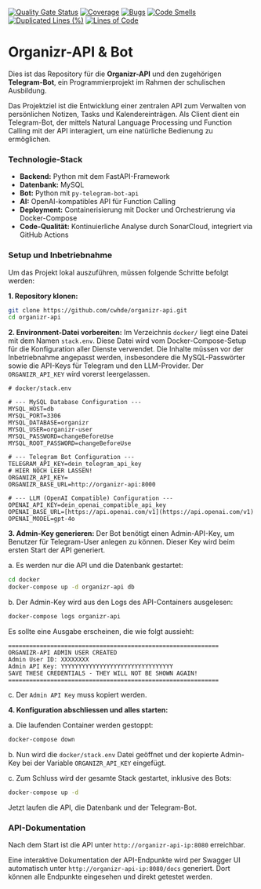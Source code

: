 [![Quality Gate Status](https://sonarcloud.io/api/project_badges/measure?project=cwhde_organizr-api&metric=alert_status&token=84681f1b724cc905c5711ff62744b85c201afe3d)](https://sonarcloud.io/summary/new_code?id=cwhde_organizr-api) [![Coverage](https://sonarcloud.io/api/project_badges/measure?project=cwhde_organizr-api&metric=coverage&token=84681f1b724cc905c5711ff62744b85c201afe3d)](https://sonarcloud.io/summary/new_code?id=cwhde_organizr-api) [![Bugs](https://sonarcloud.io/api/project_badges/measure?project=cwhde_organizr-api&metric=bugs&token=84681f1b724cc905c5711ff62744b85c201afe3d)](https://sonarcloud.io/summary/new_code?id=cwhde_organizr-api) [![Code Smells](https://sonarcloud.io/api/project_badges/measure?project=cwhde_organizr-api&metric=code_smells&token=84681f1b724cc905c5711ff62744b85c201afe3d)](https://sonarcloud.io/summary/new_code?id=cwhde_organizr-api) [![Duplicated Lines (%)](https://sonarcloud.io/api/project_badges/measure?project=cwhde_organizr-api&metric=duplicated_lines_density&token=84681f1b724cc905c5711ff62744b85c201afe3d)](https://sonarcloud.io/summary/new_code?id=cwhde_organizr-api) [![Lines of Code](https://sonarcloud.io/api/project_badges/measure?project=cwhde_organizr-api&metric=ncloc&token=84681f1b724cc905c5711ff62744b85c201afe3d)](https://sonarcloud.io/summary/new_code?id=cwhde_organizr-api)

# Organizr-API & Bot

Dies ist das Repository für die **Organizr-API** und den zugehörigen **Telegram-Bot**, ein Programmierprojekt im Rahmen der schulischen Ausbildung.

Das Projektziel ist die Entwicklung einer zentralen API zum Verwalten von persönlichen Notizen, Tasks und Kalendereinträgen. Als Client dient ein Telegram-Bot, der mittels Natural Language Processing und Function Calling mit der API interagiert, um eine natürliche Bedienung zu ermöglichen.

### Technologie-Stack

* **Backend:** Python mit dem FastAPI-Framework
* **Datenbank:** MySQL
* **Bot:** Python mit `py-telegram-bot-api`
* **AI:** OpenAI-kompatibles API für Function Calling
* **Deployment:** Containerisierung mit Docker und Orchestrierung via Docker-Compose
* **Code-Qualität:** Kontinuierliche Analyse durch SonarCloud, integriert via GitHub Actions

### Setup und Inbetriebnahme

Um das Projekt lokal auszuführen, müssen folgende Schritte befolgt werden:

**1. Repository klonen:**
```bash
git clone https://github.com/cwhde/organizr-api.git
cd organizr-api
````

**2. Environment-Datei vorbereiten:**
Im Verzeichnis `docker/` liegt eine Datei mit dem Namen `stack.env`. Diese Datei wird vom Docker-Compose-Setup für die Konfiguration aller Dienste verwendet.
Die Inhalte müssen vor der Inbetriebnahme angepasst werden, insbesondere die MySQL-Passwörter sowie die API-Keys für Telegram und den LLM-Provider. Der `ORGANIZR_API_KEY` wird vorerst leergelassen.

```env
# docker/stack.env

# --- MySQL Database Configuration ---
MYSQL_HOST=db
MYSQL_PORT=3306
MYSQL_DATABASE=organizr
MYSQL_USER=organizr-user
MYSQL_PASSWORD=changeBeforeUse
MYSQL_ROOT_PASSWORD=changeBeforeUse

# --- Telegram Bot Configuration ---
TELEGRAM_API_KEY=dein_telegram_api_key
# HIER NOCH LEER LASSEN!
ORGANIZR_API_KEY=
ORGANIZR_BASE_URL=http://organizr-api:8000

# --- LLM (OpenAI Compatible) Configuration ---
OPENAI_API_KEY=dein_openai_compatible_api_key
OPENAI_BASE_URL=[https://api.openai.com/v1](https://api.openai.com/v1)
OPENAI_MODEL=gpt-4o
```

**3. Admin-Key generieren:**
Der Bot benötigt einen Admin-API-Key, um Benutzer für Telegram-User anlegen zu können. Dieser Key wird beim ersten Start der API generiert.

a. Es werden nur die API und die Datenbank gestartet:

```bash
cd docker
docker-compose up -d organizr-api db
```

b. Der Admin-Key wird aus den Logs des API-Containers ausgelesen:

```bash
docker-compose logs organizr-api
```

Es sollte eine Ausgabe erscheinen, die wie folgt aussieht:

```
============================================================
ORGANIZR-API ADMIN USER CREATED
Admin User ID: XXXXXXXX
Admin API Key: YYYYYYYYYYYYYYYYYYYYYYYYYYYYYYYY
SAVE THESE CREDENTIALS - THEY WILL NOT BE SHOWN AGAIN!
============================================================
```

c. Der `Admin API Key` muss kopiert werden.

**4. Konfiguration abschliessen und alles starten:**

a. Die laufenden Container werden gestoppt:

```bash
docker-compose down
```

b. Nun wird die `docker/stack.env` Datei geöffnet und der kopierte Admin-Key bei der Variable `ORGANIZR_API_KEY` eingefügt.

c. Zum Schluss wird der gesamte Stack gestartet, inklusive des Bots:

```bash
docker-compose up -d
```

Jetzt laufen die API, die Datenbank und der Telegram-Bot.

### API-Dokumentation

Nach dem Start ist die API unter `http://organizr-api-ip:8080` erreichbar.

Eine interaktive Dokumentation der API-Endpunkte wird per Swagger UI automatisch unter `http://organizr-api-ip:8080/docs` generiert. Dort können alle Endpunkte eingesehen und direkt getestet werden.